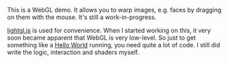 This is a WebGL demo. It allows you to warp images, e.g. faces by dragging on them with the mouse. It's still a work-in-progress.

[lightgl.js][1] is used for convenience. When I started working on this, it very soon became apparent that WebGL is very low-level. So just to get something like a [Hello World][2] running, you need quite a lot of code. I still did write the logic, interaction and shaders myself.

 [1]: https://github.com/evanw/lightgl.js/
 [2]: http://learningwebgl.com/
